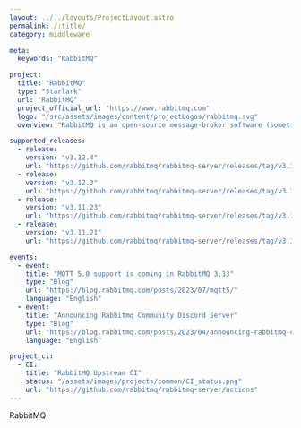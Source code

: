 ```yaml
---
layout: ../../layouts/ProjectLayout.astro
permalink: /:title/
category: middleware

meta:
  keywords: "RabbitMQ"

project:
  title: "RabbitMQ"
  type: "Starlark"
  url: "RabbitMQ"
  project_official_url: "https://www.rabbitmq.com"
  logo: "/src/assets/images/content/projectLogos/rabbitmq.svg"
  overview: "RabbitMQ is an open-source message-broker software (sometimes called message-oriented middleware) that originally implemented the Advanced Message Queuing Protocol (AMQP) and has since been extended with a plug-in architecture to support Streaming Text Oriented Messaging Protocol (STOMP), MQ Telemetry Transport (MQTT), and other protocols."

supported_releases:
  - release:
    version: "v3.12.4"
    url: "https://github.com/rabbitmq/rabbitmq-server/releases/tag/v3.12.4"
  - release:
    version: "v3.12.3"
    url: "https://github.com/rabbitmq/rabbitmq-server/releases/tag/v3.12.3"
  - release:
    version: "v3.11.23"
    url: "https://github.com/rabbitmq/rabbitmq-server/releases/tag/v3.11.23"
  - release:
    version: "v3.11.21"
    url: "https://github.com/rabbitmq/rabbitmq-server/releases/tag/v3.11.21"

events:
  - event:
    title: "MQTT 5.0 support is coming in RabbitMQ 3.13"
    type: "Blog"
    url: "https://blog.rabbitmq.com/posts/2023/07/mqtt5/"
    language: "English"
  - event:
    title: "Announcing Rabbitmq Community Discord Server"
    type: "Blog"
    url: "https://blog.rabbitmq.com/posts/2023/04/announcing-rabbitmq-community-discord-server/"
    language: "English"

project_ci:
  - CI:
    title: "RabbitMQ Upstream CI"
    status: "/assets/images/projects/common/CI_status.png"
    url: "https://github.com/rabbitmq/rabbitmq-server/actions"
---
```


<p>RabbitMQ</p>
